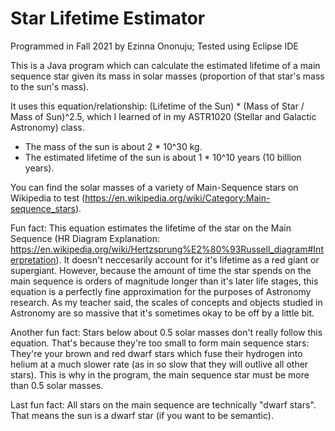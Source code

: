 # Star Lifetime Estimator

Programmed in Fall 2021 by Ezinna Ononuju; Tested using Eclipse IDE

This is a Java program which can calculate the estimated lifetime of a main sequence star given its mass in solar masses (proportion of that star's mass to the sun's mass).

It uses this equation/relationship: (Lifetime of the Sun) * (Mass of Star / Mass of Sun)^2.5, which I learned of in my ASTR1020 (Stellar and Galactic Astronomy) class. 

- The mass of the sun is about 2 * 10^30 kg.
- The estimated lifetime of the sun is about 1 * 10^10 years (10 billion years).

You can find the solar masses of a variety of Main-Sequence stars on Wikipedia to test (https://en.wikipedia.org/wiki/Category:Main-sequence_stars).

Fun fact: This equation estimates the lifetime of the star on the Main Sequence (HR Diagram Explanation: https://en.wikipedia.org/wiki/Hertzsprung%E2%80%93Russell_diagram#Interpretation). It doesn't neccesarily account for it's lifetime as a red giant or supergiant. However, because the amount of time the star spends on the main sequence is orders of magnitude longer than it's later life stages, this equation is a perfectly fine approximation for the purposes of Astronomy research. As my teacher said, the scales of concepts and objects studied in Astronomy are so massive that it's sometimes okay to be off by a little bit.

Another fun fact: Stars below about 0.5 solar masses don't really follow this equation. That's because they're too small to form main sequence stars: They're your brown and red dwarf stars which fuse their hydrogen into helium at a much slower rate (as in so slow that they will outlive all other stars). This is why in the program, the main sequence star must be more than 0.5 solar masses.

Last fun fact: All stars on the main sequence are technically "dwarf stars". That means the sun is a dwarf star (if you want to be semantic).
